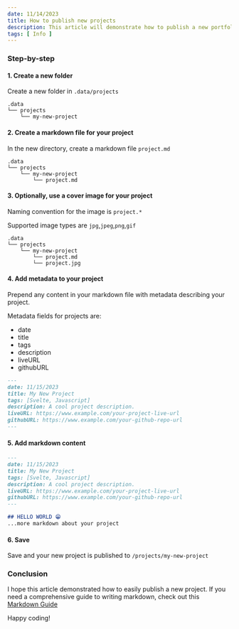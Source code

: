 ```yaml
---
date: 11/14/2023
title: How to publish new projects
description: This article will demonstrate how to publish a new portfolio project.
tags: [ Info ]
---
```


### Step-by-step

#### 1. Create a new folder
Create a new folder in ```.data/projects```

```text
.data
└── projects
    └── my-new-project
```

#### 2. Create a markdown file for your project
In the new directory, create a markdown file ```project.md```

```text
.data
└── projects
    └── my-new-project
        └── project.md
```

#### 3. Optionally, use a cover image for your project
Naming convention for the image is ```project.*```

Supported image types are ```jpg```,```jpeg```,```png```,```gif```

```text
.data
└── projects
    └── my-new-project
        └── project.md
        └── project.jpg
```

#### 4. Add metadata to your project
Prepend any content in your markdown file with metadata describing your project.

Metadata fields for projects are:
* date
* title
* tags
* description
* liveURL
* githubURL

```markdown
---
date: 11/15/2023
title: My New Project
tags: [Svelte, Javascript]
description: A cool project description.
liveURL: https://www.example.com/your-project-live-url
githubURL: https://www.example.com/your-github-repo-url
---
```

#### 5. Add markdown content
```markdown
---
date: 11/15/2023
title: My New Project
tags: [Svelte, Javascript]
description: A cool project description.
liveURL: https://www.example.com/your-project-live-url
githubURL: https://www.example.com/your-github-repo-url
---

## HELLO WORLD 😁
...more markdown about your project
```

#### 6. Save
Save and your new project is published to ```/projects/my-new-project```

### Conclusion
I hope this article demonstrated how to easily publish a new project. If you need a comprehensive guide to writing markdown, check out this [Markdown Guide](/posts/markdown-guide)

Happy coding!